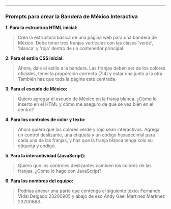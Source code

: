 
----------
### **Prompts para crear la Bandera de México Interactiva**

**1. Para la estructura HTML inicial:**

> Crea la estructura básica de una página web para una bandera de México. Debe tener tres franjas verticales con las clases 'verde', 'blanca' y 'roja' dentro de un contenedor principal.

**2. Para el estilo CSS inicial:**

> Ahora, dale el estilo a la bandera. Las franjas deben ser de los colores oficiales, tener la proporción correcta (7:4) y estar una junto a la otra. También haz que toda la página esté centrada.

**3. Para el escudo de México:**

> Quiero agregar el escudo de México en la franja blanca. ¿Cómo lo inserto en el HTML y cómo me aseguro de que se vea bien en el centro?

**4. Para los controles de color y texto:**

> Ahora quiero que los colores verde y rojo sean interactivos. Agrega un control deslizante, una etiqueta y un código hexadecimal para cada una de las franjas, y haz que la franja blanca tenga solo su etiqueta y código.

**5. Para la interactividad (JavaScript):**

> Quiero que los controles deslizantes cambien los colores de las franjas. ¿Cómo lo hago con JavaScript?

**6. Para los nombres del equipo:**

> Podrias anexar una parte que contenga el siguiente texto: Fernando VIdal Delgado 23200905 y abajo de eso Andy Gael Martinez Martinez 23200863.
